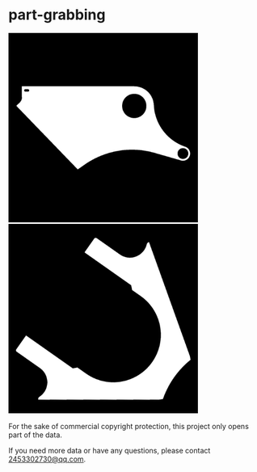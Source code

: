 # part-grabbing

<img src="https://github.com/tiantianhuanle/part-grabbing/blob/main/example/11%23133%2330_2.png" width=375 alt="example1"/>
<img src="https://github.com/tiantianhuanle/part-grabbing/blob/main/example/16%23219%23247_2.png" width=375 alt="example1"/>


For the sake of commercial copyright protection, this project only opens part of the data.

If you need more data or have any questions, please contact 2453302730@qq.com.
